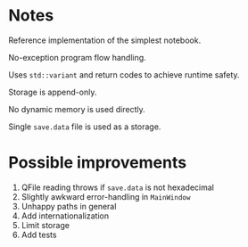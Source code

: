 # Notes
Reference implementation of the simplest notebook.

No-exception program flow handling.

Uses `std::variant` and return codes to achieve runtime safety.

Storage is append-only.

No dynamic memory is used directly.

Single `save.data` file is used as a storage.

# Possible improvements
1. QFile reading throws if `save.data` is not hexadecimal
2. Slightly awkward error-handling in `MainWindow`
3. Unhappy paths in general
4. Add internationalization
5. Limit storage
6. Add tests
